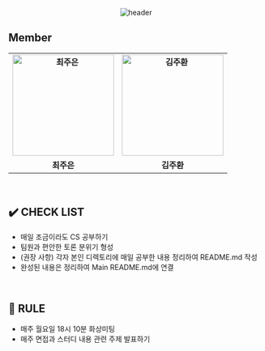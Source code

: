 <div align="center">
  
  ![header](https://capsule-render.vercel.app/api?type=waving&color=gradient&customColorList=30&height=300&section=header&text=SSAIGN&fontSize=90&fontAlignY=35&desc=함께%20하는%20CS%20Study!%20당신을%20위한%20인터뷰%20대백과사전&descAlignY=60)
  
</div>
 
 
 ## **Member**

<table align="center" style="font-weight : bold">
    <tr>
        <td align="center">
            <a href="https://github.com/Jueundev">                 
                <img alt="최주은" src="https://avatars.githubusercontent.com/Jueundev" width="200" />            
            </a>
        </td>
              <td align="center">
            <a href="https://github.com/juhwankim-dev">                 
                <img alt="김주환" src="https://avatars.githubusercontent.com/juhwankim-dev" width="200" />            
            </a>
        </td>
    </tr>
    <tr>
        <td align="center">최주은</td>
        <td align="center">김주환</td>
    </tr>
</table>

<br />

## ✔️ **CHECK LIST**  
- 매일 조금이라도 CS 공부하기
- 팀원과 편안한 토론 분위기 형성
- (권장 사항) 각자 본인 디렉토리에 매일 공부한 내용 정리하여 README.md 작성
- 완성된 내용은 정리하여 Main README.md에 연결
  
<br />
  
## 📌 **RULE**  
 - 매주 월요일 18시 10분 화상미팅 
 - 매주 면접과 스터디 내용 관련 주제 발표하기
